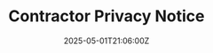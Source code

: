 ---
title: Contractor Privacy Notice
linkTitle: Contractor Privacy Notice
date: '2025-05-01T21:06:00Z'
weight: 1
description: No content
draft: false
ref: contractor-privacy-notice
---